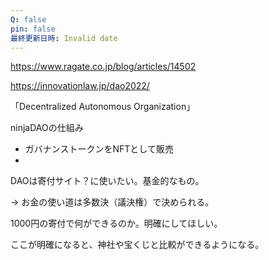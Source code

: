 ```yaml
---
Q: false
pin: false
最終更新日時: Invalid date
---
```

  

https://www.ragate.co.jp/blog/articles/14502

https://innovationlaw.jp/dao2022/

「Decentralized Autonomous Organization」

  

ninjaDAOの仕組み

- ガバナンストークンをNFTとして販売  
-  

  

DAOは寄付サイト？に使いたい。基金的なもの。

→ お金の使い道は多数決（議決権）で決められる。

1000円の寄付で何ができるのか。明確にしてほしい。

ここが明確になると、神社や宝くじと比較ができるようになる。